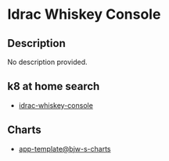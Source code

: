 # Idrac Whiskey Console

## Description

No description provided.

## k8 at home search

- [idrac-whiskey-console](https://nanne.dev/k8s-at-home-search/#/idrac-whiskey-console)

## Charts

- [app-template@bjw-s-charts](https://bjw-s.github.io/helm-charts/)
